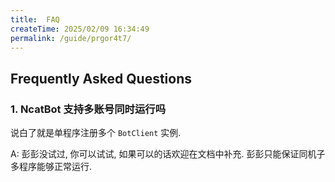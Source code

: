 ```yaml
---
title:  FAQ
createTime: 2025/02/09 16:34:49
permalink: /guide/prgor4t7/
---
```


## Frequently Asked Questions

### 1. NcatBot 支持多账号同时运行吗

说白了就是单程序注册多个 `BotClient` 实例.

A: 彭彭没试过, 你可以试试, 如果可以的话欢迎在文档中补充. 彭彭只能保证同机子多程序能够正常运行.
